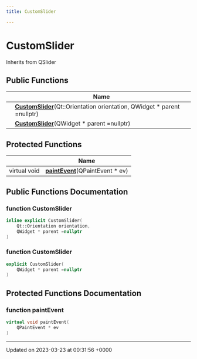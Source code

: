 ```yaml
---
title: CustomSlider

---
```


# CustomSlider





Inherits from QSlider

## Public Functions

|                | Name           |
| -------------- | -------------- |
| | **[CustomSlider](../Classes/classCustomSlider.md#function-customslider)**(Qt::Orientation orientation, QWidget * parent =nullptr) |
| | **[CustomSlider](../Classes/classCustomSlider.md#function-customslider)**(QWidget * parent =nullptr) |

## Protected Functions

|                | Name           |
| -------------- | -------------- |
| virtual void | **[paintEvent](../Classes/classCustomSlider.md#function-paintevent)**(QPaintEvent * ev) |

## Public Functions Documentation

### function CustomSlider

```cpp
inline explicit CustomSlider(
    Qt::Orientation orientation,
    QWidget * parent =nullptr
)
```


### function CustomSlider

```cpp
explicit CustomSlider(
    QWidget * parent =nullptr
)
```


## Protected Functions Documentation

### function paintEvent

```cpp
virtual void paintEvent(
    QPaintEvent * ev
)
```


-------------------------------

Updated on 2023-03-23 at 00:31:56 +0000
